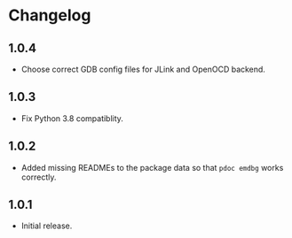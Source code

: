 # Changelog

## 1.0.4

- Choose correct GDB config files for JLink and OpenOCD backend.

## 1.0.3

- Fix Python 3.8 compatiblity.

## 1.0.2

- Added missing READMEs to the package data so that `pdoc emdbg` works correctly.

## 1.0.1

- Initial release.
